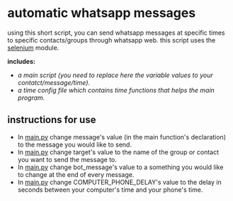 # automatic whatsapp messages

using this short script, you can send whatsapp messages at specific times to specific contacts/groups through whatsapp web.
this script uses the [selenium](http://www.seleniumhq.org/) module.

**includes:**

* _a main script (you need to replace here the variable values to your contatct/message/time)._
* _a time config file which contains time functions that helps the main program._

## instructions for use

* In [main.py](https://github.com/OmerLibai/automatic-whatsapp-messages/blob/master/main.py) change message's value (in the main function's declaration) to the message you would like to send.
* In [main.py](https://github.com/OmerLibai/automatic-whatsapp-messages/blob/master/main.py) change target's value to the name of the group or contact you want to send the message to.
* In [main.py](https://github.com/OmerLibai/automatic-whatsapp-messages/blob/master/main.py) change bot_message's value to a something you would like to change at the end of every message.
* In [main.py](https://github.com/OmerLibai/automatic-whatsapp-messages/blob/master/main.py) change COMPUTER_PHONE_DELAY's value to the delay in seconds between your computer's time and your phone's time.
